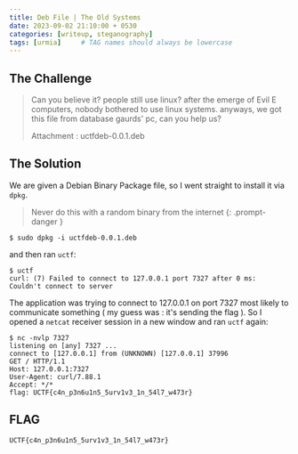 ```yaml
---
title: Deb File | The Old Systems
date: 2023-09-02 21:10:00 + 0530
categories: [writeup, steganography]
tags: [urmia]     # TAG names should always be lowercase
---
```


## The Challenge

> Can you believe it? people still use linux? after the emerge of Evil E computers, nobody bothered to use linux systems. anyways, we got this file from database gaurds' pc, can you help us?
> 
> Attachment : uctfdeb-0.0.1.deb

## The Solution

We are given a Debian Binary Package file, so I went straight to install it via `dpkg`.
> Never do this with a random binary from the internet
{: .prompt-danger }


```console
$ sudo dpkg -i uctfdeb-0.0.1.deb
```

and then ran `uctf`:
```console
$ uctf
curl: (7) Failed to connect to 127.0.0.1 port 7327 after 0 ms: Couldn't connect to server
```

The application was trying to connect to 127.0.0.1 on port 7327 most likely to communicate something ( my guess was : it's sending the flag ). So I opened a `netcat` receiver session in a new window and ran `uctf` again:
```console
$ nc -nvlp 7327
listening on [any] 7327 ...
connect to [127.0.0.1] from (UNKNOWN) [127.0.0.1] 37996
GET / HTTP/1.1
Host: 127.0.0.1:7327
User-Agent: curl/7.88.1
Accept: */*
flag: UCTF{c4n_p3n6u1n5_5urv1v3_1n_54l7_w473r}
```


## FLAG

`UCTF{c4n_p3n6u1n5_5urv1v3_1n_54l7_w473r}`

